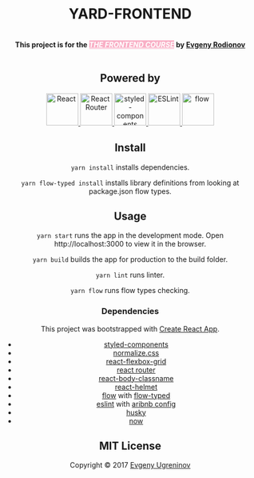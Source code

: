<h1 align="center">YARD-FRONTEND</h1>
<br />
<div align="center"><strong>This project is for the <a style="color:#fff;background-color:#f9b0c6;" href="http://kurskurskurs.erodionov.ru"><em>THE FRONTEND COURSE</em></a> by <a href="https://github.com/evgenyrodionov">Evgeny Rodionov</a></strong></div>
<br />
<div align="center">

## Powered by
<!-- React Logo -->
<a href="https://facebook.github.io/react">
  <img src="https://www.shareicon.net/download/2016/07/08/117367_logo.svg" height="64px" alt="React" title="React" />
</a>
<!-- React Router Logo -->
<a href="https://reacttraining.com/react-router/">
  <img src="https://reacttraining.com/react-router/android-chrome-144x144.png" height="64px" alt="React Router" title="React Router">
</a>
<!-- styled-components Logo -->
<a href="https://www.styled-components.com">
  <img src="https://raw.githubusercontent.com/styled-components/brand/master/styled-components.png" height="64px" alt="styled-components" title="styled-components" />
</a>
<!-- ESLint Logo -->
<a href="http://eslint.org">
  <img src="https://avatars1.githubusercontent.com/u/6019716?v=3&s=200" height="64px" alt="ESLint" title="ESLint" />
</a>
<!-- Flow Logo -->
<a href="https://flow.org">
  <img src="https://res.cloudinary.com/barbagrigia/image/upload/v1499332421/flow-logo_nwu6ow.png" height="64px" alt="flow" title="Flow" />
</a>

## Install
`yarn install` installs dependencies.

`yarn flow-typed install` installs library definitions from looking at package.json flow types.

## Usage
`yarn start`
runs the app in the development mode.
Open http://localhost:3000 to view it in the browser.

`yarn build`
builds the app for production to the build folder.

`yarn lint` runs linter.

`yarn flow` runs flow types checking.

### Dependencies
This project was bootstrapped with [Create React App](https://github.com/facebookincubator/create-react-app).

- [styled-components](https://github.com/styled-components/styled-components)
- [normalize.css](https://github.com/necolas/normalize.css)
- [react-flexbox-grid](https://github.com/roylee0704/react-flexbox-grid)
- [react router](https://github.com/ReactTraining/react-router)
- [react-body-classname](https://github.com/iest/react-body-classname)
- [react-helmet](https://github.com/nfl/react-helmet)
- [flow](https://flow.org) with [flow-typed](https://github.com/flowtype/flow-typed)
- [eslint](http://eslint.org) with [aribnb config](https://github.com/airbnb/javascript/tree/master/packages/eslint-config-airbnb)
- [husky](https://github.com/typicode/husky)
- [now](https://github.com/zeit/now-cli)


## MIT License
Copyright © 2017 [Evgeny Ugreninov](https://github.com/negenii)

